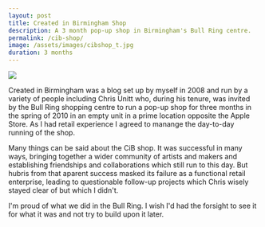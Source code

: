 ```yaml
---
layout: post
title: Created in Birmingham Shop
description: A 3 month pop-up shop in Birmingham's Bull Ring centre.
permalink: /cib-shop/
image: /assets/images/cibshop_t.jpg
duration: 3 months
---
```


![](http://art.peteashton.com/assets/images/cibshop.jpg)

Created in Birmingham was a blog set up by myself in 2008 and run by a variety of people including Chris Unitt who, during his tenure, was invited by the Bull Ring shopping centre to run a pop-up shop for three months in the spring of 2010 in an empty unit in a prime location opposite the Apple Store. As I had retail experience I agreed to manange the day-to-day running of the shop. 

Many things can be said about the CiB shop. It was successful in many ways, bringing together a wider community of artists and makers and establishing friendships and collaborations which still run to this day. But hubris from that aparent success masked its failure as a functional retail enterprise, leading to questionable follow-up projects which Chris wisely stayed clear of but which I didn't. 

I'm proud of what we did in the Bull Ring. I wish I'd had the forsight to see it for what it was and not try to build upon it later. 